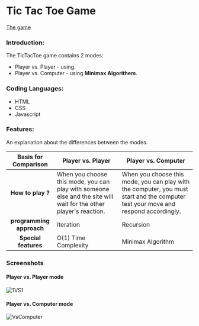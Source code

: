 # Tic Tac Toe Game
[The game](https://guyhassan.github.io/TicTacToeGame/)
### Introduction:
The TicTacToe game contains 2 modes:
- Player vs. Player - using.
- Player vs. Computer - using **Minimax Algorithem**.
  
### Coding Languages:
- HTML
- CSS
- Javascript

### Features:
An explanation about the differences between the modes.

|Basis for Comparison | Player vs. Player |  Player vs. Computer|
| :------: | ------ |------ |
|**How to play ?** | When you choose this mode, you can play with someone else and the site will wait for the other player's reaction. | When you choose this mode, you can play with the computer, you must start and the computer test your move and respond accordingly.   |
| **programming approach** | Iteration   | Recursion|
|**Special features**| O(1) Time Complexity | Minimax Algorithm |

### Screenshots

#### Player vs. Player mode

![1VS1](https://user-images.githubusercontent.com/33221427/61330864-479b5b00-a829-11e9-94d0-02551447f783.gif)

#### Player vs. Computer mode

![VsComputer](https://user-images.githubusercontent.com/33221427/61330908-5d108500-a829-11e9-93c1-41edf8690006.gif)


